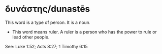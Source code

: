 # δυνάστης/dunastēs
This word is a type of person. It is a noun.
* This word means ruler. A ruler is a person who has the power to rule or lead other people. 

See: Luke 1:52; Acts 8:27; 1 Timothy 6:15

